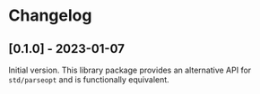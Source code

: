 
# Changelog

## [0.1.0] - 2023-01-07

Initial version. This library package provides an alternative API for
`std/parseopt` and is functionally equivalent.
